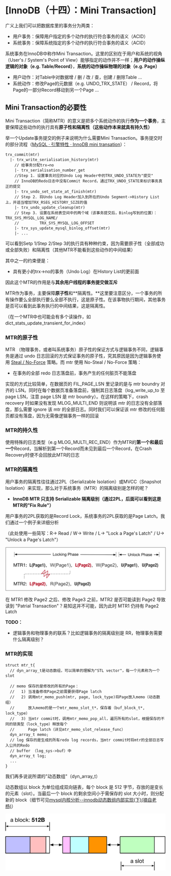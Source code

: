 

# [InnoDB（十四）：Mini Transaction]

广义上我们可以把数据库里的事务分为两类：

*   用户事务：保障用户指定的多个动作的执行符合事务的语义（ACID）
*   系统事务：保障系统指定的多个动作的执行符合事务的语义（ACID）

系统事务在InnoDB中称作Mini Transaction。这里的区别在于用户和系统的视角（User's / System's Point of View）能够指定的动作并不一样；**用户的动作操纵逻辑的对象（e.g. Table/Record）**，**系统的动作操纵物理的对象（e.g. Page）**

*   用户动作：对Table中对数据增 / 删 / 改 / 查，创建 / 删除Table ...
*   系统动作：修改Page的元数据（e.g. UNDO\_TRX\_STATE） / Record，将Page的一部分Record移动到另一个Page ...

## Mini Transaction的必要性

Mini Transaction（简称MTR）的意义是把多个系统动作的执行**作为一个事务**，主要保障这些动作的执行具有**原子性和隔离性（这些动作本来就具有持久性）**

举一个Update事务提交的例子来说明为什么需要Mini Transaction。事务提交时的部分流程（[MySQL · 引擎特性 · InnoDB mini transation](http://mysql.taobao.org/monthly/2017/10/03/)）：

```plain
trx_commit(mtr)
  |- trx_write_serialisation_history(mtr)
    // 给事务分配trx→no
    |- trx_serialisation_number_get
    //Step 1. 设置事务对应的Undo Log Header中的TRX_UNDO_STATE为"提交"
    // InnoDB的Redo日志中没有Commit Record，通过TRX_UNDO_STATE来标识事务真正的提交
    |- trx_undo_set_state_at_finish(mtr)
    // Step 2. 将Undo Log Header加入到所在的Undo Segment->History List上，并适当增加TRX_RSEG_HISTORY_SIZE的值
    |- trx_undo_update_cleanup(mtr)
    // Step 3. 设置在系统表空间中的两个域（该事务提交后，Binlog写到的位置）：TRX_SYS_MYSQL_LOG_NAME/
    //         TRX_SYS_MYSQL_LOG_OFFSET
    |- trx_sys_update_mysql_binlog_offset(mtr)
    |- ...
```

可以看到Setp 1/Step 2/Step 3的执行具有种种约束，因为需要原子性（全部成功或全部失败）和隔离性（其他MTR不能看到这些动作的中间结果）

其中之一的约束便是：

*   具有更小的trx→no的事务（Undo Log）在History List的更前面

因此这个MTR的作用是与**其余用户线程的事务提交做互斥**

MTR作为事务，主要保障**原子性**和**隔离性。**这里要注意区分，一个事务的所有操作要么全部执行要么全部不执行，这是原子性。在该事物执行期间，其他事务是否可以看到此事务执行的中间结果，这是隔离性。

（在一个MTR中也可能会有多个读操作，如dict\_stats\_update\_transient\_for\_index）

### MTR的原子性

MTR （物理事务，或者叫系统事务）原子性的保证方式与逻辑事务不同，逻辑事务是通过 undo 日志回滚的方式保证事务的原子性，究其原因是因为逻辑事务使用 [Steal / No-Force](https://courses.cs.washington.edu/courses/cse444/10au/lectures/lecture11-12.pdf) 策略。而 mtr 使用 No-Steal / No-Force 策略：

*   在事务的全部 redo 日志落盘前，事务产生的任何脏页不能落盘

实现的方式比较简单，在数据页的 FIL\_PAGE\_LSN 里记录的是与 mtr boundry 对齐的 LSN。同时在每个数据页准备落盘前，强制其日志落盘（log\_write\_up\_to 至 page LSN，注意 page LSN 是 mtr boundry）。在这样的策略下，crash recovery 时如果没有发现 MLOG\_MULTI\_END 则说明该 mtr 的日志没有全部落盘，那么需要 ignore 该 mtr 的全部日志。同时我们可以保证该 mtr 修改的任何脏页都没有落盘，因为无需像逻辑事务一样的回滚

### MTR的持久性

使用特殊的日志类型（e.g MLOG\_MULTI\_REC\_END）作为MTR的**第一个和最后一个**Record，当解析到第一个Record而未见到最后一个Record，在Crash Recovery时便不会回放此MTR的日志

### **MTR的隔离性**

用户事务的隔离性往往通过2PL（Serializable Isolation）或MVCC（Snapshot Isolation）来实现，那么对于系统事务（MTR）的隔离级别是怎样的呢？

*   **InnoDB MTR 只支持 Serializable 隔离级别（通过2PL，后面可以看到这是MTR的"Fix Rule"）**

用户事务的2PL获取的是Record Lock，系统事务的2PL获取的是Page Latch。我们通过一个例子来详细分析

（此处使用一些简写：R→ Read / W→ Write / L→ "Lock a Page's Latch" / U→ "Unlock a Page's Latch"）

![](assets/1591437462-cd979b252b10d2f009e11fc66542d969.png)

在 MTR1 修改 Page2 之后、修改 Page3 之前，MTR2 是否可能读到 Page2 导致读到 "Patrial Transaction"？易知这并不可能，因为此时 MTR1 仍持有 Page2 Latch

**TODO：**

*   逻辑事务和物理事务的联系？比如逻辑事务的隔离级别是 RR，物理事务需要什么隔离级别？

### MTR的实现

```plain
struct mtr_t{
  // dyn_array_t是动态数组，可以简单的理解为"STL vector"，每一个元素称为一个slot
   
  // memo 保存的是修改的所有的Page：
  //   1) 当准备修改Page之前需要获得Page latch
  //   2) 调用mtr_memo_push(mtr, page, lock_type)将Page放入memo（动态数组）
  //      放入memo的是一个mtr_memo_slot_t*，保存着（buf_block_t*, lock_type）
  //   3) 当mtr commit时，调用mtr_memo_pop_all，遍历所有的slot，根据保存的不同的锁类型（lock_type）释放每个
  //      Page latch（详见mtr_memo_slot_release_func）
  dyn_array_t memo;
  // log 保存的是生成的所有redo log records，当mtr commit时将mtr的全部日志写入公共的Redo
  // buffer （log_sys->buf）中
  dyn_array_t log;
  ...
}
```

我们再多说说所谓的"动态数组"（dyn\_array\_t）

动态数组以 block 为单位组成双向链表，每个 block 是 512 字节，存放的是变长的元素（slot）。当最后一个 block 的剩余空间小于需保存的 slot 大小时，则分配新的 block（细节可见[mysql内核分析--innodb动态数组内部实现(下)(摘自老杨)](http://www.voidcn.com/article/p-fvltxija-cz.html)）

![](assets/1591437462-e7b9a9874d3c111a729640c82a46aec4.png)

  


